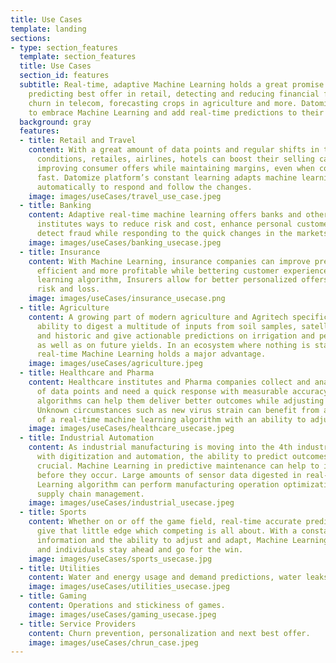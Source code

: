 ```yaml
---
title: Use Cases
template: landing
sections:
- type: section_features
  template: section_features
  title: Use Cases
  section_id: features
  subtitle: Real-time, adaptive Machine Learning holds a great promise in many domains,
    predicting best offer in retail, detecting and reducing financial fraud, fighting
    churn in telecom, forecasting crops in agriculture and more. Datomize helps teams
    to embrace Machine Learning and add real-time predictions to their core business.
  background: gray
  features:
  - title: Retail and Travel
    content: With a great amount of data points and regular shifts in the operating
      conditions, retailes, airlines, hotels can boost their selling capabilities,
      improving consumer offers while maintaining margins, even when conditions change
      fast. Datomize platform’s constant learning adapts machine learning algorithms
      automatically to respond and follow the changes.
    image: images/useCases/travel_use_case.jpeg
  - title: Banking
    content: Adaptive real-time machine learning offers banks and other financial
      institutes ways to reduce risk and cost, enhance personal customer experience,
      detect fraud while responding to the quick changes in the markets.
    image: images/useCases/banking_usecase.jpeg
  - title: Insurance
    content: With Machine Learning, insurance companies can improve predictions, becoming
      efficient and more profitable while bettering customer experience. With an constantly
      learning algorithm, Insurers allow for better personalized offers, reducing
      risk and loss.
    image: images/useCases/insurance_usecase.png
  - title: Agriculture
    content: A growing part of modern agriculture and Agritech specifically, is the
      ability to digest a multitude of inputs from soil samples, satellite data, weather
      and historic and give actionable predictions on irrigation and pest control
      as well as on future yields. In an ecosystem where nothing is stable, adaptive
      real-time Machine Learning holds a major advantage.
    image: images/useCases/agriculture.jpeg
  - title: Healthcare and Pharma
    content: Healthcare institutes and Pharma companies collect and analyze huge quantities
      of data points and need a quick response with measurable accuracy. Real-time
      algorithms can help them deliver better outcomes while adjusting to new inputs.
      Unknown circumstances such as new virus strain can benefit from a quick turnaround
      of a real-time machine learning algorithm with an ability to adjust to new inputs.
    image: images/useCases/healthcare_usecase.jpeg
  - title: Industrial Automation
    content: As industrial manufacturing is moving into the 4th industrial revolution
      with digitization and automation, the ability to predict outcomes becomes more
      crucial. Machine Learning in predictive maintenance can help to identify malfunctions
      before they occur. Large amounts of sensor data digested in real-time by a Machine
      Learning algorithm can perform manufacturing operation optimization and streamline
      supply chain management.
    image: images/useCases/industrial_usecase.jpeg
  - title: Sports
    content: Whether on or off the game field, real-time accurate predictions can
      give that little edge which competing is all about. With a constant flow of
      information and the ability to adjust and adapt, Machine Learning can help teams
      and individuals stay ahead and go for the win.
    image: images/useCases/sports_usecase.jpg
  - title: Utilities
    content: Water and energy usage and demand predictions, water leaks, smart grid.
    image: images/useCases/utilities_usecase.jpeg
  - title: Gaming
    content: Operations and stickiness of games.
    image: images/useCases/gaming_usecase.jpeg
  - title: Service Providers
    content: Churn prevention, personalization and next best offer.
    image: images/useCases/chrun_case.jpeg
---
```


